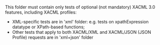 This folder must contain only tests of optional (not mandatory) XACML 3.0 features, including XACML profiles:
- XML-specific tests are in 'xml' folder: e.g. tests on  xpathExpression datatype or XPath-based functions;
- Other tests that apply to both XACML/XML and XACML/JSON (JSON Profile) requests are in 'xml+json' folder